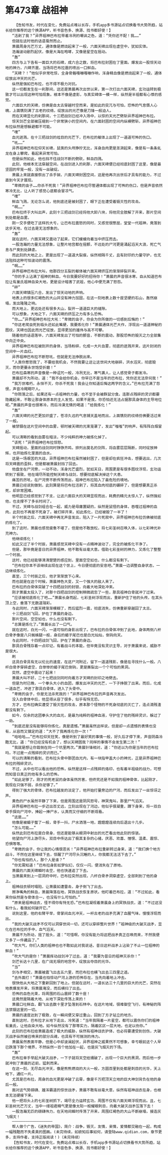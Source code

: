 # 第473章 战祖神
        【告知书友，时代在变化，免费站点难以长存，手机app多书源站点切换看书大势所趋，站长给你推荐的这个换源APP，听书音色多、换源、找书都好使！】
       “活剥了我？”异界祖神巴布拉带着冷冽的嘲讽之色，道：“凭你还不配！我……”
       但就在这时他的话语戛然而止。
       萧晨周身光芒万丈，通体像是燃烧起来了一般，六面天碑出现在虚空中，犹如实体。
       浩瀚波动剧烈起伏，像是大海在咆哮，又像是星空在摇动。
       “轰”
       四方与上下各有一面巨大的石碑，成六合之数，将巴布拉封困在了里面。爆发出一股惊天动地的神力，六碑齐震，当场将巴布拉震的喷出一口鲜血。
       “天碑？！”他似乎非常吃惊，全身骨骼嘎嘣嘎嘣作响，浑身精血像是燃烧起来了一般，通体绽放出冲天的光芒。
       纵然是强如巴布拉，也不得不极力对抗。
       这一切都发生在一刹那间，这还是萧晨再次出世以来，第一次打出六面天碑，玄功运转到极致才可以出现这种可怕现象。根本不像是虚影，与真实碑体一模一样，纵然是半祖都有心悸的感觉。
       六面巨大的天碑，仿佛是自太古穿越时空而来，是如此的突兀与可怕，恐怖的气息慑人心魄，上面镌刻满了古老的纹络，绽放出的光芒像是刀锋一般迫人。
       而在天碑显化的刹那间，十三把战剑已经冲入场中，以惊的天光芒劈斩异界祖神巴布拉。
       惊天剑芒全部被压缩到一个非常狭小的空间内，在六面封困的空间内纵横劈斩，异界祖神巴布拉纵然是想躲避都不可能。
       “噗”
       血光迸溅，在十三把战剑的炫目的光芒下，巴布拉的躯体上出现了一道道可怖的伤口。
       “吼……”
       异界祖神巴布拉仰天长啸，鼠类的头颅狰狞无比，浑身血肉更是澎湃起来，像是有一条条虬龙在身上攀爬，看起来异常可怕。
       但是纵然如此，他也挡不住战剑不断的劈砍，鲜血四溅。
       此刻，他根本无法穿越空间，在战剑进入的刹那，六面天碑便已经彻底封困了这里，像是最坚固的牢笼一般，没有一丝破绽。
       萧晨上来就直接祭出了杀手锏，六面天碑封困空间，这是他再次出世后才具有的能力，不过直到今天才展现。
       “卑微的虫子……你杀不死我！”异界祖神巴布拉尽管通体都出现了可怖的伤口，但是声音依然寒冷无比，让人听了感觉心底都会冒凉气。
       “噗”
       鲜血飞溅，无论怎么说，他到底还是被封困了，眼下正在遭受着毁灭性的攻击。
       “啊……”
       巴布拉终于大叫出声，此刻十三把战剑已经将他大卸八块，将他完全肢解了开来，那片空间到处都是血雾。
       刚一交手便吃了这样的大亏，让巴布拉震怒的同时，又感觉很憋屈，堂堂一代祖神，竟落到这步天地，在过去是无法想象的。
       “轰”
       就在这时，六面天碑又震动了起来，它们缓缓向着当中挤压而去。
       一股浩瀚的力量无法想象，让整片地宫都在摇颤，不远处的尸河更是涌起滔天大浪，死亡气息与尸臭到处肆虐。
       而此刻的大地之上，更是出现了一道道大裂痕，纵然相隔千丈，且有封印的力量守护，也无法阻挡这种可怕波动的震荡。
       “啊……”
       异界祖神巴布拉大叫，他那四分五裂的躯体被六面天碑挤压的渐渐碎裂开来。
       “你的手上沾满了祖神的鲜血，今日我要好好的招待你！”萧晨的声音很冰寒，自从知道巴布拉让有巢氏祖神血染大地，更是设计暗害了武祖，他心中便充满了怒怨。
       “砰”
       六面天碑镇压六合，发出了惊天动地的声响。
       地表上的很多红褐色的大山并没有神力加固，在这一刻地表上数十座坚硬的石山，轰然崩塌，发出隆隆之响。
       而大地上，更远处还有很多大山，裂开一道道巨大的缝隙。
       可以想象，大地之下，六面天碑的挤压之力有多么恐怖。
       “你……”异界祖神巴布拉大吼：“卑微的虫子，你会为你所做的一切感到后悔的！”
       “你这老爬虫死到临头还如此嘴硬，我要炼化你！”萧晨通体光芒大作，浮现出一道道神秘的图纹，天碑也因此而光芒绽放，显得更加的雄伟与高不可攀。
       随着他的话语落毕，六面天碑发出了可怕的颤音，不断的震动，那股恐怖的毁灭之力全部集中向正中央。
       异界祖神巴布拉被剖开的身体，当场粉碎，化成一大片血雾，彻底的迸溅开来，这片封闭的空间中一片血红。
       异界祖神巴布拉不断怒吼，但就是无法挣脱出来。
       “人类你惹怒我了，不要给我机会，不然我要让这让这世间大地崩碎，洪水滔天，彻底毁灭，而你更要永世饱受折磨！”
       巴布拉森寒的声音像是一种诅咒一般，冷冽无比，寒气袭人，让人感觉骨子都发冷。
       萧晨却不为所动，道：“我不会给你机会，你早已不是当年的巴布拉，凭你还无法奈何我！”
       “我万世难朽，永恒不灭，你杀不死我！我会让你知道后悔这两字的含义。”巴布拉充满了怨恨，声音冷飕飕吓人。
       “你殒落之后，如果还有一点祖神的力量，也不至于会被群鼠分食。连那点残碎的灵识都要隐藏起来，不敢让那身体原本的主人发觉。如果不是我，你恐怕还无法占据那具身体的主导地位呢。”萧晨的声音也很寒冷，而后冷漠无情的喝道：“给我炼化！”
       “轰”
       六面天碑的光芒更加炽盛了，苍凉久远的气息铺天盖地而出，上面镌刻的纹络仿佛要活过来了一般。
       被禁锢在这片空间中的血雾，顿时被天碑的光束笼罩了，发出“嗤嗤”的响声，有阵阵白烟冒起。
       可以清晰的看到血雾在暗淡，不少纯粹的神力被炼化掉了。
       “该死！”异界祖神巴布拉惊怒。
       天碑摇动，里面的战剑同时铮铮齐鸣，排列出莫名的剑阵，将血雾层层隔断，同时绽放神辉，也开始炼化里面的血水。
       这是一场艰苦的大战，异界祖神巴布拉虽然被封困了，但是却在疯狂冲击，想要逃出，几次将天碑震的歪斜，但是都被萧晨封挡了回去。
       他盘坐在尸河旁，一动不动，浑身光芒盛烈，犹如天日，周围更是有很多图纹浮现，玄功运转到了极致，他在竭尽所能控制天碑与战剑，想要彻底解决掉这个大患。
       痛苦的厉吼，在尸河旁不断传荡而出，祖神巴布拉陷入了最危险的境地。
       萧晨已经说到做到，此刻算是将巴布拉活剥了，将其血肉彻底的碾碎了，但是想要真正杀死，却非常困难。
       他明显已经感觉到了不支，让这六面巨大的天碑显现而出，耗费的精元太惊人了，纵然强如他，也支撑不了多长时间了。
       不过，天碑与战剑组合在一起，威力是毋庸置疑的，纵然是鼠怪的身体，吞噬过祖神的血肉，此刻也不再是不死身了。被打碎开来，如此炼化，已经被毁了一半了！
       半个时辰之后，六面天碑中再无声音发出，陷入了一片死寂中，异界祖神巴布拉仿佛被彻底的炼化了。
       到了这时，萧晨也感觉疲惫不堪了，但是他不敢放松，将七彩圣树召唤入体，以七彩神光补充神力。
       他继续炼化！
       如此又过了半个时辰，萧晨感觉天碑中没有一点精神波动了，完全的被炼化干净了。
       但是，那毕竟是昔日的异界祖神，他不敢有丝毫大意。借助七彩圣树的神力，又炼化了整整一个时辰。
       这时，他已经能够清清楚楚的感应到，里面空空如也，什么都没有剩下。
       “巴布拉你本不该继续出现在这个世上，今日便彻底的安息吧。”萧晨一边调整自身状态，一边继续炼化。
       直至，三个时辰之后，他才渐渐放下心来。
       而也就是在这个时候，萧晨神色大变，又一个强大的敌人来了。
       巴布拉的白骨体突破了十四把战剑的封锁，向着大地深处冲来。
       刚才萧晨太投入了，对那十四把战剑的控制稍微疏忽了一些，那具祖神白骨就冲了过来。
       “应该被彻底炼化了吧……”萧晨长身而起，七彩圣树浮现而出，重新护住了他的头颅，在其头顶上空，垂落下无数道瑞彩。
       与此同时，六面天碑渐渐模糊了，而后猛烈一震，彻底消失，仿佛重新穿越回了太古。
       十三把战剑飞回，护在了萧晨的身边。
       那片空间，空空如也，什么也没有剩下。
       “总算是炼化了。”萧晨长出了一口气。
       就在这时，白光一闪，一道可怕的身影出现了。巴布拉的白骨体冲到了此地，身体两侧八杆白骨矛像是八只蜘蛛腿一般，身后的蝎子尾巴也是白光灿灿，倒钩向天。
       与此同时，十四把战剑飞回，护在了萧晨的身边。
       那具白骨残存着一点印记，有着战斗的本能，但毕竟没有灵识主导，对于萧晨来说，威胁不是很大。
       刷
       这具白骨具有无以伦比的速度，在这尸河附近，留下一道道残影，像是在寻找什么一般。八杆白骨矛穿碎虚空，白惨惨的蝎子尾巴倒钩，更是撕裂出一个个可怕的黑洞。
       突然，虚空中震动了起来！
       萧晨大叫不好，二十七把战剑同时向着方才天碑的封印之地劈去。
       但是为时已晚，一个拳头大小的血团，爆发出冲天的光芒，一下子挣脱了出来。而后，化成一道血芒，冲进了那具白骨体，进入了头骨中。
       “卑微的虫子，你是无法杀死我的！”异界祖神巴布拉的声音再次发出。
       没入白骨体中后，他显得从容了很多，似乎有恃无恐。
       方才，巴布拉确实遭受了毁灭性的攻击，原本那个怪物的不死身彻底的灭亡了，连点滴残渣都没有剩下。
       如今，仅余的这团拳头大的血光，是最为纯粹的祖神血液，守护住了他的残碎灵识，躲过了一劫。
       “到底还是没有能够将你炼化，真是遗憾。”萧晨虽然这样说，但是却一点遗憾的表情也没有，从容而又镇定的道：“大不了我再炼化你一次！”
       “哈哈哈……”巴布拉仰天狂笑，像是听到了最好笑的事情一般，好久后才停下来，声音阴森冷酷无比，道：“你已经没有机会了，想以天碑困我？同样的事情不会发生第二次！”
       “我就是想让你栽倒在同一个坑里两次。”萧晨针锋相对，道：“你还以为你是当年的巴布拉吗，不过是一点残碎的灵识而已。”
       可以的清晰的看到，巴布拉头骨中那团血光内，有一块指甲盖大小的神光，正是异界祖神巴布拉的残碎灵识。
       不过，从中也可以看出他的恐怖，纵然是这样一点残碎的烙印，也有着半祖级的战力，可想而知昔日真正的他有多么的恐怖。
       “如此足够了。刚才的死老鼠的身体虽然厉害，但终究还是不如我的祖神骨体，比起刚才，我现在只强不弱，杀你足够了。”
       得到了强大的骨体，巴布拉越发的淡定了，他开始打量旁边的尸河，而后发出了一丝惊讶之声。
       黄色的尸水虽然平静了下来，但是周围还是阴风怒号，神哭鬼叫，那里尸气滔天。
       异界祖神巴布拉一步迈出百丈远，立刻出现在了河边，他似乎很凝重，蹲下身来，将一双白骨手探向尸河中，捧起一捧尸水，认真而又仔细的不断观看。
       “这是……”
       他像是被蝎子螫了一般，骨手一抖，尸水洒落一地，蹬蹬蹬连续向后退出十几步。
       “怎么可能……”
       纵然此刻巴布拉是白骨身，但还是能够从眼洞中射出的光芒看出他此刻的惊骇。
       他望向尸河上游尽头，双目中传达出了极其复杂的心绪，厌恶、欢喜、憎恨、温柔、震惊、恐惧等等。
       “卑微的虫子，你让我的心情很恶劣！”异界祖神巴布拉重新转过身来，道：“我们换个地方战斗，不然在这里继续下去，惊醒了尸河尽头沉睡的人，你我都无法活下去了。”
       “你也有怕的人，那个人是谁？”
       “你无需知道！”巴布拉身影如梦似幻，仅仅一闪，便消失在了原地。
       萧晨的六面天碑瞬时击空，他也快速追了下去。
       当萧晨来到上一层洞府中时，巴布拉突然出现，八杆白骨矛洞穿虚空，全部刺到了他的身上。
       祖神战衣顿时塌陷，让萧晨如遭雷击，身子倒飞了出去。
       擦净嘴角的鲜血，萧晨降落在地，冥铁战衣恢复原状。他盯着巴布拉，道：“不过如此，看来你纵然是与骨体合一，也没有什么可怕的。”
       “原来是祖神战衣，怪不得你有恃无恐。”巴布拉凝视着萧晨身上的冥铁战衣，道：“不过这没有什么，看我如何破开它。”
       说到这里，他的右臂平举，骨掌间血光冲天，一杆古老的战矛充满了血腥气味，慢慢浮现而出。
       “我的大破灭战矛不仅可以洞穿世间一切，还可以穿碎整片世界！”祖神级的大破灭战矛，显化在巴布拉的手中，血气滔天。
       萧晨不为所动，摇了摇头，道：“可惜啊，你没有能力将这把战矛真正召唤而来，不然我便又多了一件藏品了。”
       “吹大气，你们人类的祖神也也不敢如此对我说话，昔日这杆战矛上沾染了不止一位祖神的鲜血！”
       “吹大气的是你！”萧晨挥动战剑冲了过去，道：“我要为昔日的祖神灭杀你！”
       剑芒长达十几里，在广阔无垠的地宫中，绽放出夺目的光华。
       “当”
       剑与矛相交，萧晨被震飞出去五六里，而巴布拉也横飞出去三四里之遥。
       “去外面打！”萧晨也怕惊动尸河上游的恐怖存在，当先向着地上冲去。
       很快他从大地之下重新回到了地上。但就在这时，一道长达三十几里的巨大的光芒，突然在地表爆发开来，将萧晨淹没，而后横扫了出去。
       恐怖的血色光束，将周围的石山震碎了数十座！
       这竟然是隔着大地、从地下深处传荡上来的！
       萧晨口吐鲜血，翻飞出去数十里才坠落到石林中。在这片地域，很难御空飞行，有神秘的阵法禁锢这里的一切。
       萧晨的速度达到了极致，在一瞬间便又穿过重山，回到了方才站立的地方。
       直到这时，巴布拉才从地下走出，冷笑道：“当年我隔着一片星空，都可以震伤你们的祖神有巢氏，让他血染大地。如今纵然没有了那等实力，隔着区区一层大地，也足以伤你。”
       此刻的巴布拉给萧晨造成了极大的威胁，纵然有祖神战衣护体，也必将要遭受到创伤，大破灭战矛纵然被召唤来的部分兵魂，也具有不可揣测的伟力。
       萧晨虽然表面平静，但是心中却波澜起伏，异界祖神之威果然不可想象，幸亏眼前这个人早已跌落下那个境界，不然纵然一百个他加在一起，也是灰飞烟灭的下场。
       “轰”
       巴布拉单手举起大破灭战矛，一下子就将天空给捅破了，出现一个巨大的黑洞，而后他一步就冲到了萧晨的近前，猛刺而来。
       在这一刻，无尽血光冲天，像是熊熊燃烧的大火一般，方圆百里到处都是刺目的光华，天上地下，通红一片。
       尤其是巴布拉，周身的血光更是冲破了云霄，像是千万把顶天立地的巨大神剑背负在他的身后一般。
       面对这气势磅礴、雄浑霸道的惊世战矛，萧晨不敢有丝毫大意，纵然有祖神战衣在身，也根本无法硬接下来。
       他一把将头上的七彩圣树抓下，竭尽全力运转玄功，周围不仅有六面天碑浮现而出。且，七彩圣树光芒万丈，当中一缕祖君精气更是像太阳一般耀眼刺目，向着大破灭战矛压落下去！
       一股浩瀚无匹的磅礴伟力，在天地间瞬时传荡了开来，周围红褐色的大山不断崩塌，接连灰飞烟灭！
       ——————————————————
       帮人做个广告，《迷失的帝国》，简介：战争，毁灭，友情，亲情，爱情都交融在一起，构成一幅残酷而不失柔美的图画。(未完待续，如欲知后事如何，请登陆www.qidian.com，章节更多，支持作者，支持正版阅读！)（未完待续）
       【告知书友，时代在变化，免费站点难以长存，手机app多书源站点切换看书大势所趋，站长给你推荐的这个换源APP，听书音色多、换源、找书都好使！】